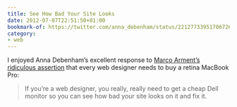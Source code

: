 ```yaml
---
title: See How Bad Your Site Looks
date: 2012-07-07T22:51:50+01:00
bookmark-of: https://twitter.com/anna_debenham/status/221277339517067265
category:
- web
---
```

I enjoyed Anna Debenham’s excellent response to [Marco Arment’s ridiculous assertion][1] that every web designer needs to buy a retina MacBook Pro:

> If you’re a web designer, you really, really need to get a cheap Dell monitor so you can see how bad your site looks on it and fix it.

[1]: https://twitter.com/marcoarment/status/220968507117015040

